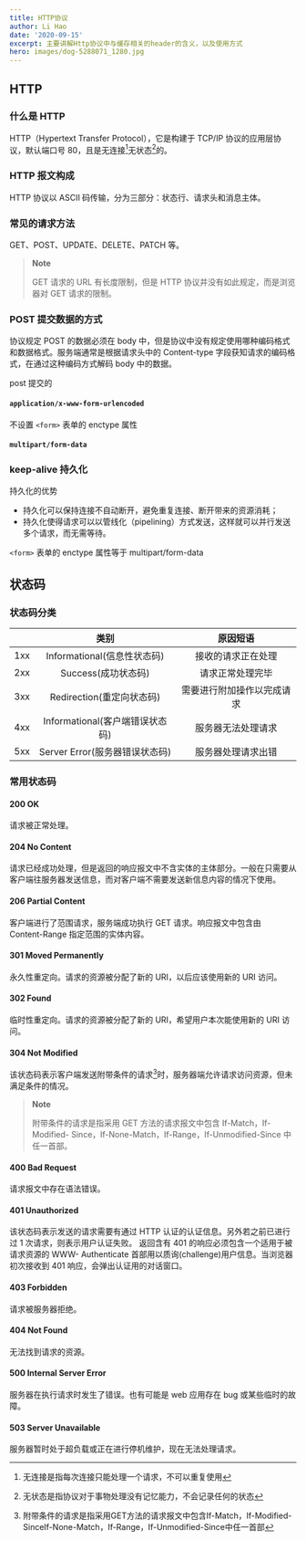 ```yaml
---
title: HTTP协议
author: Li Hao
date: '2020-09-15'
excerpt: 主要讲解Http协议中与缓存相关的header的含义，以及使用方式
hero: images/dog-5288071_1280.jpg
---
```

## HTTP

### 什么是 HTTP

HTTP（Hypertext Transfer Protocol），它是构建于 TCP/IP 协议的应用层协议，默认端口号 80，且是无连接[^1]无状态[^2]的。

### HTTP 报文构成

HTTP 协议以 ASCII 码传输，分为三部分：状态行、请求头和消息主体。

### 常见的请求方法

GET、POST、UPDATE、DELETE、PATCH 等。

> **Note**
>
> GET 请求的 URL 有长度限制，但是 HTTP 协议并没有如此规定，而是浏览器对 GET 请求的限制。

### POST 提交数据的方式

协议规定 POST 的数据必须在 body 中，但是协议中没有规定使用哪种编码格式和数据格式。服务端通常是根据请求头中的 Content-type 字段获知请求的编码格式，在通过这种编码方式解码 body 中的数据。

post 提交的

#### `application/x-www-form-urlencoded`

不设置 `<form>` 表单的 enctype 属性

#### `multipart/form-data`

### keep-alive 持久化

持久化的优势

- 持久化可以保持连接不自动断开，避免重复连接、断开带来的资源消耗；
- 持久化使得请求可以以管线化（pipelining）方式发送，这样就可以并行发送多个请求，而无需等待。

`<form>` 表单的 enctype 属性等于 multipart/form-data

## 状态码

### 状态码分类

|     |              类别               |          原因短语          |
| :-: | :-----------------------------: | :------------------------: |
| 1xx |   Informational(信息性状态码)   |     接收的请求正在处理     |
| 2xx |       Success(成功状态码)       |      请求正常处理完毕      |
| 3xx |    Redirection(重定向状态码)    | 需要进行附加操作以完成请求 |
| 4xx | Informational(客户端错误状态码) |     服务器无法处理请求     |
| 5xx | Server Error(服务器错误状态码)  |     服务器处理请求出错     |

### 常用状态码

#### **200 OK**

请求被正常处理。

#### **204 No Content**

请求已经成功处理，但是返回的响应报文中不含实体的主体部分。一般在只需要从客户端往服务器发送信息，而对客户端不需要发送新信息内容的情况下使用。

#### **206 Partial Content**

客户端进行了范围请求，服务端成功执行 GET 请求。响应报文中包含由 Content-Range 指定范围的实体内容。

#### **301 Moved Permanently**

永久性重定向。请求的资源被分配了新的 URI，以后应该使用新的 URI 访问。

#### **302 Found**

临时性重定向。请求的资源被分配了新的 URI，希望用户本次能使用新的 URI 访问。

#### **304 Not Modified**

该状态码表示客户端发送附带条件的请求[^3]时，服务器端允许请求访问资源，但未满足条件的情况。

> **Note**
>
> 附带条件的请求是指采用 GET 方法的请求报文中包含 If-Match，If-Modified- Since，If-None-Match，If-Range，If-Unmodified-Since 中任一首部。

#### **400 Bad Request**

请求报文中存在语法错误。

#### **401 Unauthorized**

该状态码表示发送的请求需要有通过 HTTP 认证的认证信息。另外若之前已进行过 1 次请求，则表示用户认证失败。
返回含有 401 的响应必须包含一个适用于被请求资源的 WWW- Authenticate 首部用以质询(challenge)用户信息。当浏览器初次接收到 401 响应，会弹出认证用的对话窗口。

#### **403 Forbidden**

请求被服务器拒绝。

#### **404 Not Found**

无法找到请求的资源。

#### **500 Internal Server Error**

服务器在执行请求时发生了错误。也有可能是 web 应用存在 bug 或某些临时的故障。

#### **503 Server Unavailable**

服务器暂时处于超负载或正在进行停机维护，现在无法处理请求。

[^1]: 无连接是指每次连接只能处理一个请求，不可以重复使用
[^2]: 无状态是指协议对于事物处理没有记忆能力，不会记录任何的状态
[^3]: 附带条件的请求是指采用GET方法的请求报文中包含If-Match，If-Modified-SinceIf-None-Match，If-Range，If-Unmodified-Since中任一首部
